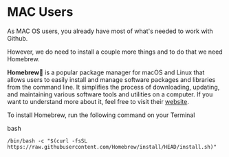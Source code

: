 # MAC Users

As MAC OS users, you already have most of what's needed to work with Github.

However, we do need to install a couple more things and to do that we need Homebrew.

**Homebrew🍺** is a popular package manager for macOS and Linux that allows users to easily install and manage software packages and libraries from the command line. It simplifies the process of downloading, updating, and maintaining various software tools and utilities on a computer. If you want to understand more about it, feel free to visit their [website](https://brew.sh/).

To install Homebrew, run the following command on your Terminal

bash
```
/bin/bash -c "$(curl -fsSL https://raw.githubusercontent.com/Homebrew/install/HEAD/install.sh)"
```
